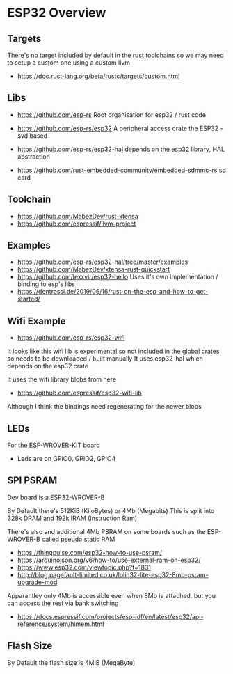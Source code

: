 # ESP32 Overview

## Targets

There's no target included by default in the rust toolchains
so we may need to setup a custom one using a custom llvm

  * https://doc.rust-lang.org/beta/rustc/targets/custom.html

## Libs

  * https://github.com/esp-rs
    Root organisation for esp32 / rust code

  * https://github.com/esp-rs/esp32
    A peripheral access crate the ESP32 - svd based

  * https://github.com/esp-rs/esp32-hal
    depends on the esp32 library, HAL abstraction

  * https://github.com/rust-embedded-community/embedded-sdmmc-rs
    sd card


## Toolchain

  * https://github.com/MabezDev/rust-xtensa
  * https://github.com/espressif/llvm-project

## Examples

  * https://github.com/esp-rs/esp32-hal/tree/master/examples
  * https://github.com/MabezDev/xtensa-rust-quickstart
  * https://github.com/lexxvir/esp32-hello
    Uses it's own implementation / binding to esp's libs
  * https://dentrassi.de/2019/06/16/rust-on-the-esp-and-how-to-get-started/


## Wifi Example

  * https://github.com/esp-rs/esp32-wifi

It looks like this wifi lib is experimental so not included in the global crates
so needs to be downloaded / built manually
It uses esp32-hal which depends on the esp32 crate

It uses the wifi library blobs from here

  * https://github.com/espressif/esp32-wifi-lib

Although I think the bindings need regenerating for the newer blobs


## LEDs

For the ESP-WROVER-KIT board

  * Leds are on GPIO0, GPIO2, GPIO4

## SPI PSRAM

Dev board is a ESP32-WROVER-B

By Default there's 512KiB (KiloBytes) or 4Mb (Megabits)
This is split into 328k DRAM and 192k IRAM (Instruction Ram)

There's also and additional 4Mb PSRAM on some boards such as the ESP-WROVER-B
called pseudo static RAM

  * https://thingpulse.com/esp32-how-to-use-psram/
  * https://arduinojson.org/v6/how-to/use-external-ram-on-esp32/
  * https://www.esp32.com/viewtopic.php?t=1831
  * http://blog.pagefault-limited.co.uk/lolin32-lite-esp32-8mb-psram-upgrade-mod

Apparantley only 4Mb is accessible even when 8Mb is attached. but you can access the rest via bank switching

  * https://docs.espressif.com/projects/esp-idf/en/latest/esp32/api-reference/system/himem.html

## Flash Size

By Default the flash size is 4MiB (MegaByte)

